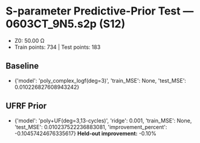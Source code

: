 # S-parameter Predictive-Prior Test — 0603CT_9N5.s2p (S12)
- Z0: 50.00 Ω
- Train points: 734  |  Test points: 183

## Baseline
- {'model': 'poly_complex_logf(deg=3)', 'train_MSE': None, 'test_MSE': 0.010226827608943242}

## UFRF Prior
- {'model': 'poly+UF(deg=3,13-cycles)', 'ridge': 0.001, 'train_MSE': None, 'test_MSE': 0.010237522236883081, 'improvement_percent': -0.10457424676335617}
**Held-out improvement:** -0.10%